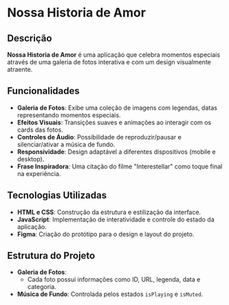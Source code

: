 # Nossa Historia de Amor

## Descrição

**Nossa Historia de Amor** é uma aplicação que celebra momentos especiais através de uma galeria de fotos interativa e com um design visualmente atraente.

## Funcionalidades

- **Galeria de Fotos**: Exibe uma coleção de imagens com legendas, datas representando momentos especiais.
- **Efeitos Visuais**: Transições suaves e animações ao interagir com os cards das fotos.
- **Controles de Áudio**: Possibilidade de reproduzir/pausar e silenciar/ativar a música de fundo.
- **Responsividade**: Design adaptável a diferentes dispositivos (mobile e desktop).
- **Frase Inspiradora**: Uma citação do filme "Interestellar" como toque final na experiência.

## Tecnologias Utilizadas

- **HTML e CSS**: Construção da estrutura e estilização da interface.
- **JavaScript**: Implementação de interatividade e controle do estado da aplicação.
- **Figma**: Criação do protótipo para o design e layout do projeto.

## Estrutura do Projeto

- **Galeria de Fotos**:
  - Cada foto possui informações como ID, URL, legenda, data e categoria.
- **Música de Fundo**: Controlada pelos estados `isPlaying` e `isMuted`.
